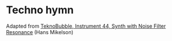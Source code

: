 # Techno hymn

Adapted from [TeknoBubble, Instrument 44, Synth with Noise Filter Resonance](http://www.csounds.com/mikelson/) (Hans Mikelson)
